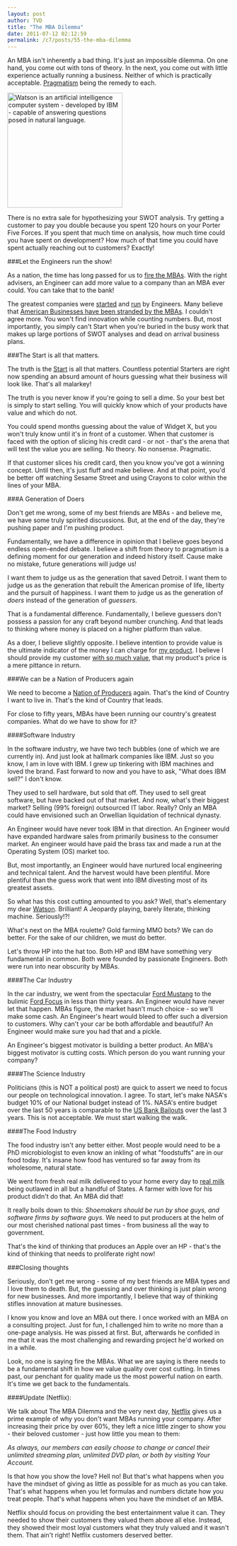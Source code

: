 ```yaml
---
layout: post
author: TVD
title: "The MBA Dilemma"
date: 2011-07-12 02:12:59
permalink: /c7/posts/55-the-mba-dilemma
---
```


An MBA isn't inherently a bad thing. It's just an impossible dilemma. On one hand, you come out with tons of theory. In the next, you come out with little experience actually running a business. Neither of which is practically acceptable. [Pragmatism][1] being the remedy to each.

<img src="https://techoctave.com/static/watson.jpg" alt="Watson is an artificial intelligence computer system - developed by IBM - capable of answering questions posed in natural language." width="260" style="display: inline-block;"/>

There is no extra sale for hypothesizing your SWOT analysis. Try getting a customer to pay you double because you spent 120 hours on your Porter Five Forces. If you spent that much time on analysis, how much time could you have spent on development? How much of that time you could have spent actually reaching out to customers? Exactly!

###Let the Engineers run the show!

As a nation, the time has long passed for us to [fire the MBAs][2]. With the right advisers, an Engineer can add more value to a company than an MBA ever could. You can take that to the bank!

The greatest companies were [started][3] and [run][4] by Engineers. Many believe that [American Businesses have been stranded by the MBAs][5]. I couldn't agree more. You won't find innovation while counting numbers. But, most importantly, you simply can't Start when you're buried in the busy work that makes up large portions of SWOT analyses and dead on arrival business plans.


###The Start is all that matters.

The truth is the [Start][6] is all that matters. Countless potential Starters are right now spending an absurd amount of hours guessing what their business will look like. That's all malarkey!

The truth is you never know if you're going to sell a dime. So your best bet is simply to start selling. You will quickly know which of your products have value and which do not.

You could spend months guessing about the value of Widget X, but you won't truly know until it's in front of a customer. When that customer is faced with the option of slicing his credit card - or not - that's the arena that will test the value you are selling. No theory. No nonsense. Pragmatic.

If that customer slices his credit card, then you know you've got a winning concept. Until then, it's just fluff and make believe. And at that point, you'd be better off watching Sesame Street and using Crayons to color within the lines of your MBA.

###A Generation of Doers

Don't get me wrong, some of my best friends are MBAs - and believe me, we have some truly spirited discussions. But, at the end of the day, they're pushing paper and I'm pushing product.

Fundamentally, we have a difference in opinion that I believe goes beyond endless open-ended debate. I believe a shift from theory to pragmatism is a defining moment for our generation and indeed history itself. Cause make no mistake, future generations will judge us!

I want them to judge us as the generation that saved Detroit. I want them to judge us as the generation that rebuilt the American promise of life, liberty and the pursuit of happiness. I want them to judge us as the generation of *doers* instead of the generation of *guessers*.

That is a fundamental difference. Fundamentally, I believe guessers don't possess a passion for any craft beyond number crunching. And that leads to thinking where money is placed on a higher platform than value.

As a doer, I believe slightly opposite. I believe intention to provide value is the ultimate indicator of the money I can charge for [my product][7]. I believe I should provide my customer [with so much value][8], that my product's price is a mere pittance in return.

###We can be a Nation of Producers again

We need to become a [Nation of Producers][9] again. That's the kind of Country I want to live in. That's the kind of Country that leads.

For close to fifty years, MBAs have been running our country's greatest companies. What do we have to show for it?

####Software Industry

In the software industry, we have two tech bubbles (one of which we are currently in). And just look at hallmark companies like IBM. Just so you know, I am in love with IBM. I grew up tinkering with IBM machines and loved the brand. Fast forward to now and you have to ask, "What does IBM sell?" I don't know.

They used to sell hardware, but sold that off. They used to sell great software, but have backed out of that market. And now, what's their biggest market? Selling (99% foreign) outsourced IT labor. Really? Only an MBA could have envisioned such an Orwellian liquidation of technical dynasty.

An Engineer would have never took IBM in that direction. An Engineer would have expanded hardware sales from primarily business to the consumer market. An engineer would have paid the brass tax and made a run at the Operating System (OS) market too.

But, most importantly, an Engineer would have nurtured local engineering and technical talent. And the harvest would have been plentiful. More plentiful than the guess work that went into IBM divesting most of its greatest assets.

So what has this cost cutting amounted to you ask? Well, that's elementary my dear [Watson][10]. Brilliant! A Jeopardy playing, barely literate, thinking machine. Seriously!?!

What's next on the MBA roulette? Gold farming MMO bots? We can do better. For the sake of our children, we must do better.

Let's throw HP into the hat too. Both HP and IBM have something very fundamental in common. Both were founded by passionate Engineers. Both were run into near obscurity by MBAs.

####The Car Industry

In the car industry, we went from the spectacular [Ford Mustang][11] to the bulimic [Ford Focus][12] in less than thirty years. An Engineer would have never let that happen. MBAs figure, the market hasn't much choice - so we'll make some cash. An Engineer's heart would bleed to offer such a diversion to customers. Why can't your car be both affordable and beautiful? An Engineer would make sure you had that and a pickle.

An Engineer's biggest motivator is building a better product. An MBA's biggest motivator is cutting costs. Which person do you want running your company?

####The Science Industry

Politicians (this is NOT a political post) are quick to assert we need to focus our people on technological innovation. I agree. To start, let's make NASA's budget 10% of our National budget instead of 1%. NASA's entire budget over the last 50 years is comparable to the [US Bank Bailouts][13] over the last 3 years. This is not acceptable. We must start walking the walk.

####The Food Industry

The food industry isn't any better either. Most people would need to be a PhD microbiologist to even know an inkling of what "foodstuffs" are in our food today. It's insane how food has ventured so far away from its wholesome, natural state. 

We went from fresh real milk delivered to your home every day to [real milk][14] being outlawed in all but a handful of States. A farmer with love for his product didn't do that. An MBA did that!

It really boils down to this: *Shoemakers should be run by shoe guys, and software firms by software guys.* We need to put producers at the helm of our most cherished national past times - from business all the way to government.

That's the kind of thinking that produces an Apple over an HP - that's the kind of thinking that needs to proliferate right now!

###Closing thoughts

Seriously, don't get me wrong - some of my best friends are MBA types and I love them to death. But, the guessing and over thinking is just plain wrong for new businesses. And more importantly, I believe that way of thinking stifles innovation at mature businesses.

I know you know and love an MBA out there. I once worked with an MBA on a consulting project. Just for fun, I challenged him to write no more than a one-page analysis. He was pissed at first. But, afterwards he confided in me that it was the most challenging and rewarding project he'd worked on in a while.

Look, no one is saying fire the MBAs. What we are saying is there needs to be a fundamental shift in how we value quality over cost cutting. In times past, our penchant for quality made us the most powerful nation on earth. It's time we get back to the fundamentals.

####Update (Netflix):

We talk about The MBA Dilemma and the very next day, [Netflix][15] gives us a prime example of why you don't want MBAs running your company. After increasing their price by over 60%, they left a nice little zinger to show you - their beloved customer - just how little you mean to them:

*As always, our members can easily choose to change or cancel their unlimited streaming plan, unlimited DVD plan, or both by visiting Your Account.*

Is that how you show the love? Hell no! But that's what happens when you have the mindset of giving as little as possible for as much as you can take. That's what happens when you let formulas and numbers dictate how you treat people. That's what happens when you have the mindset of an MBA. 

Netflix should focus on providing the best entertainment value it can. They needed to show their customers they valued them above all else. Instead, they showed their most loyal customers what they truly valued and it wasn't them. That ain't right! Netflix customers deserved better.


  [1]: http://techoctave.com/marketing-for-geeks/
  [2]: http://www.time.com/time/magazine/article/0,9171,2081930,00.html
  [3]: http://apple.com
  [4]: http://microsoft.com
  [5]: http://slashdot.org/story/11/07/10/132240/Have-American-Businesses-Been-Stranded-By-the-MBAs
  [6]: http://37signals.com/rework
  [7]: http://techoctave.com/gauges/
  [8]: http://techoctave.com/tweetlr/
  [9]: https://twitter.com/tiandavis/statuses/49625115167690754
  [10]: http://en.wikipedia.org/wiki/Watson_%28artificial_intelligence_software%29
  [11]: http://en.wikipedia.org/wiki/Ford_Mustang
  [12]: http://en.wikipedia.org/wiki/Ford_Focus
  [13]: http://voltagecreative.com/articles/scary-bailout-money-info-graphic/
  [14]: http://www.realmilk.com/
  [15]: http://blog.netflix.com/2011/07/netflix-introduces-new-plans-and.html
